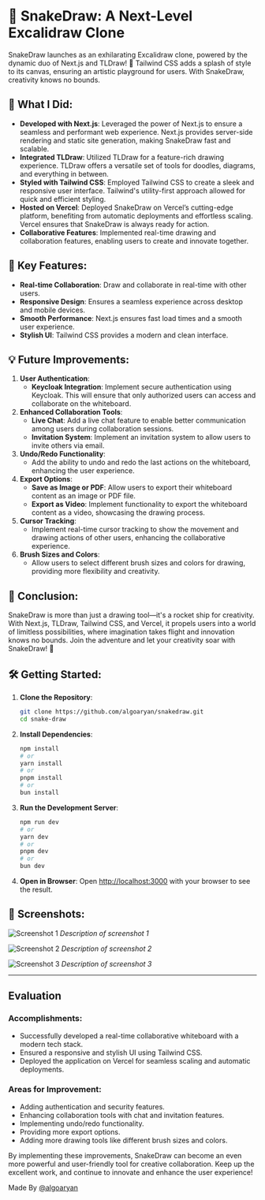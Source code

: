 # 🚀 SnakeDraw: A Next-Level Excalidraw Clone

SnakeDraw launches as an exhilarating Excalidraw clone, powered by the dynamic duo of Next.js and TLDraw! 🎨 Tailwind CSS adds a splash of style to its canvas, ensuring an artistic playground for users. With SnakeDraw, creativity knows no bounds.

## 🐍 What I Did:
- **Developed with Next.js**: Leveraged the power of Next.js to ensure a seamless and performant web experience. Next.js provides server-side rendering and static site generation, making SnakeDraw fast and scalable.
- **Integrated TLDraw**: Utilized TLDraw for a feature-rich drawing experience. TLDraw offers a versatile set of tools for doodles, diagrams, and everything in between.
- **Styled with Tailwind CSS**: Employed Tailwind CSS to create a sleek and responsive user interface. Tailwind's utility-first approach allowed for quick and efficient styling.
- **Hosted on Vercel**: Deployed SnakeDraw on Vercel’s cutting-edge platform, benefiting from automatic deployments and effortless scaling. Vercel ensures that SnakeDraw is always ready for action.
- **Collaborative Features**: Implemented real-time drawing and collaboration features, enabling users to create and innovate together.

## 🎉 Key Features:
- **Real-time Collaboration**: Draw and collaborate in real-time with other users.
- **Responsive Design**: Ensures a seamless experience across desktop and mobile devices.
- **Smooth Performance**: Next.js ensures fast load times and a smooth user experience.
- **Stylish UI**: Tailwind CSS provides a modern and clean interface.

## 💡 Future Improvements:
1. **User Authentication**:
   - **Keycloak Integration**: Implement secure authentication using Keycloak. This will ensure that only authorized users can access and collaborate on the whiteboard.
2. **Enhanced Collaboration Tools**:
   - **Live Chat**: Add a live chat feature to enable better communication among users during collaboration sessions.
   - **Invitation System**: Implement an invitation system to allow users to invite others via email.
3. **Undo/Redo Functionality**:
   - Add the ability to undo and redo the last actions on the whiteboard, enhancing the user experience.
4. **Export Options**:
   - **Save as Image or PDF**: Allow users to export their whiteboard content as an image or PDF file.
   - **Export as Video**: Implement functionality to export the whiteboard content as a video, showcasing the drawing process.
5. **Cursor Tracking**:
   - Implement real-time cursor tracking to show the movement and drawing actions of other users, enhancing the collaborative experience.
6. **Brush Sizes and Colors**:
   - Allow users to select different brush sizes and colors for drawing, providing more flexibility and creativity.

## 🚀 Conclusion:
SnakeDraw is more than just a drawing tool—it's a rocket ship for creativity. With Next.js, TLDraw, Tailwind CSS, and Vercel, it propels users into a world of limitless possibilities, where imagination takes flight and innovation knows no bounds. Join the adventure and let your creativity soar with SnakeDraw! 🚀

## 🛠 Getting Started:

1. **Clone the Repository**:
    ```bash
    git clone https://github.com/algoaryan/snakedraw.git
    cd snake-draw
    ```

2. **Install Dependencies**:
    ```bash
    npm install
    # or
    yarn install
    # or
    pnpm install
    # or
    bun install
    ```

3. **Run the Development Server**:
    ```bash
    npm run dev
    # or
    yarn dev
    # or
    pnpm dev
    # or
    bun dev
    ```

4. **Open in Browser**:
    Open [http://localhost:3000](http://localhost:3000) with your browser to see the result.

## 📸 Screenshots:

![Screenshot 1](https://i.imgur.com/GrMobhD.png)
*Description of screenshot 1*

![Screenshot 2](https://i.imgur.com/o0sQH4T.png)
*Description of screenshot 2*

![Screenshot 3](https://i.imgur.com/Y3imnHo.png)
*Description of screenshot 3*

---

## Evaluation

### Accomplishments:
- Successfully developed a real-time collaborative whiteboard with a modern tech stack.
- Ensured a responsive and stylish UI using Tailwind CSS.
- Deployed the application on Vercel for seamless scaling and automatic deployments.

### Areas for Improvement:
- Adding authentication and security features.
- Enhancing collaboration tools with chat and invitation features.
- Implementing undo/redo functionality.
- Providing more export options.
- Adding more drawing tools like different brush sizes and colors.

By implementing these improvements, SnakeDraw can become an even more powerful and user-friendly tool for creative collaboration. Keep up the excellent work, and continue to innovate and enhance the user experience!

Made By [@algoaryan](http://algoaryan.in)
